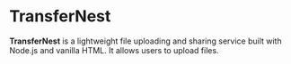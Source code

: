 # TransferNest

**TransferNest** is a lightweight file uploading and sharing service built with Node.js and vanilla HTML. It allows users to upload files.

